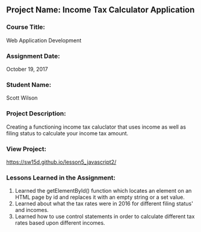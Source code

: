 ## Project Name:  Income Tax Calculator Application

### Course Title:
Web Application Development

### Assignment Date:  
October 19, 2017

### Student Name:  
Scott Wilson

### Project Description:
Creating a functioning income tax caluclator that uses income as well as filing status to calculate your income tax amount.

### View Project:
https://sw15d.github.io/lesson5_javascript2/

### Lessons Learned in the Assignment:
1. Learned the getElementById() function which locates an element on an HTML page by id and replaces it with an empty string or a set value.
2. Learned about what the tax rates were in 2016 for different filing status' and incomes. 
3. Learned how to use control statements in order to calculate different tax rates based upon different incomes.

